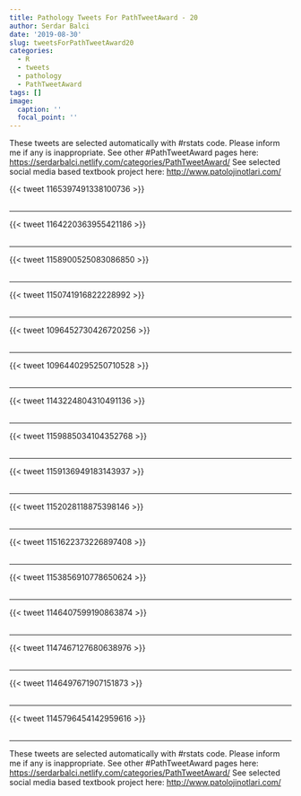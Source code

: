 ```yaml
---
title: Pathology Tweets For PathTweetAward - 20
author: Serdar Balci
date: '2019-08-30'
slug: tweetsForPathTweetAward20
categories:
  - R
  - tweets
  - pathology
  - PathTweetAward
tags: []
image:
  caption: ''
  focal_point: ''
---
```



These tweets are selected automatically with #rstats code. Please inform me if any is inappropriate.
See other #PathTweetAward pages here: https://serdarbalci.netlify.com/categories/PathTweetAward/ 
See selected social media based textbook project here: http://www.patolojinotlari.com/

{{< tweet 1165397491338100736 >}}
<br>
<br>
<hr>
{{< tweet 1164220363955421186 >}}
<br>
<br>
<hr>
{{< tweet 1158900525083086850 >}}
<br>
<br>
<hr>
{{< tweet 1150741916822228992 >}}
<br>
<br>
<hr>
{{< tweet 1096452730426720256 >}}
<br>
<br>
<hr>
{{< tweet 1096440295250710528 >}}
<br>
<br>
<hr>
{{< tweet 1143224804310491136 >}}
<br>
<br>
<hr>
{{< tweet 1159885034104352768 >}}
<br>
<br>
<hr>
{{< tweet 1159136949183143937 >}}
<br>
<br>
<hr>
{{< tweet 1152028118875398146 >}}
<br>
<br>
<hr>
{{< tweet 1151622373226897408 >}}
<br>
<br>
<hr>
{{< tweet 1153856910778650624 >}}
<br>
<br>
<hr>
{{< tweet 1146407599190863874 >}}
<br>
<br>
<hr>
{{< tweet 1147467127680638976 >}}
<br>
<br>
<hr>
{{< tweet 1146497671907151873 >}}
<br>
<br>
<hr>
{{< tweet 1145796454142959616 >}}
<br>
<br>
<hr>


These tweets are selected automatically with #rstats code. Please inform me if any is inappropriate.
See other #PathTweetAward pages here: https://serdarbalci.netlify.com/categories/PathTweetAward/ 
See selected social media based textbook project here: http://www.patolojinotlari.com/
